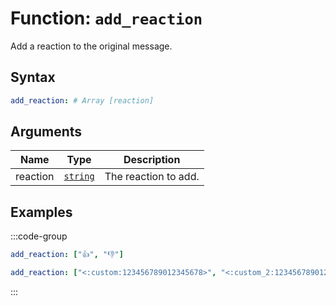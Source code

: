 # Function: `add_reaction`

Add a reaction to the original message.

## Syntax

```yml
add_reaction: # Array [reaction]
```

## Arguments

| Name     | Type               | Description          |
| -------- | ------------------ | -------------------- |
| reaction | [`string`][String] | The reaction to add. |

## Examples

:::code-group

```yml [Unicode Emojis]
add_reaction: ["👍", "👎"]
```

```yml [Custom Emojis]
add_reaction: ["<:custom:123456789012345678>", "<:custom_2:123456789012345678>"]
```

:::

[String]: /learning/data-types#text-strings-string
